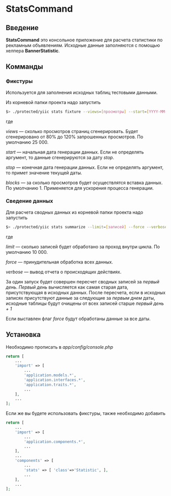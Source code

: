 # StatsCommand

## Введение

**StatsCommand** это консольное приложение для расчета статистики по рекламным объявлениям.
Исходные данные заполняются с помощью хелпера **BannerStatistic**.

## Комманды

### Фикстуры

Используется для заполнения исходных таблиц тестовыми данными.

Из корневой папки проекта надо запустить

```bash
$> ./protected/yiic stats fixture --views=[просмотры] --start=[YYYY-MM-DD] --stop=[YYYY-MM-DD] --blocks=[views]
```

где

*views* &mdash; сколько просмотров страниц сгенерировать. Будет сгенерировано
от 80% до 120% запрошенных просмотров. По умолчанию 25&nbsp;000.

*start* &mdash; начальная дата генерации данных. Если не определять аргумент,
то данные сгенерируются за дату *stop*.

*stop* &mdash; конечная дата генерации данных. Если не определять аргумент,
то примет значение текущей даты.

*blocks* &mdash; за сколько просмотров будет осуществлятся вставка данных.
По умолчанию 1. Применяется для ускорения процесса генерации.

### Сведение данных

Для расчета сводных данных из корневой папки проекта надо запустить

```bash
$> ./protected/yiic stats summarize --limit=[записей] --force --verbose
```

где

*limit* &mdash; сколько записей будет обработано за проход внутри цикла. По умолчанию 10&nbsp;000.

*force* &mdash; принудительная обработка всех данных.

*verbose* &mdash; вывод отчета о происходящих действиях.

За один запуск будет совершен пересчет сводных записей за *первый день*.
*Первый день* вычисляется как самая старая дата, присутствующая в исходных данных.
После пересчета, если в исходных записях присутствуют данные за следующие за
*первым днем* даты, исходные таблицы будут очищены от всех записей старше
*первый день + 1*

Если выставлен флаг *force* будут обработаны данные за все даты.

## Установка

Необходимо прописать в *app/config/console.php*

```php
return [
    ...
    'import' => [
        ...
        'application.models.*',
        'application.interfaces.*',
        'application.traits.*',
        ...
    ],
    ...
];
```

Если же вы будете использовать фикстуры, также необходимо добавить

```php
return [
    ...
    'import' => [
        ...
        'application.components.*',
        ...
    ],
    ...
    'components' => [
        ...
        'stats' => [ 'class'=>'Statistic', ],
        ...
    ],
    ...
];
```
